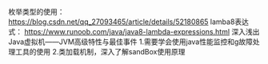枚举类型的使用：
https://blog.csdn.net/qq_27093465/article/details/52180865
lamba8表达式：
https://www.runoob.com/java/java8-lambda-expressions.html
深入浅出Java虚拟机——JVM高级特性与最佳事件
1.需要学会使用java性能监控和g故障处理工具的使用
2.类加载机制，深入了解sandBox使用原理